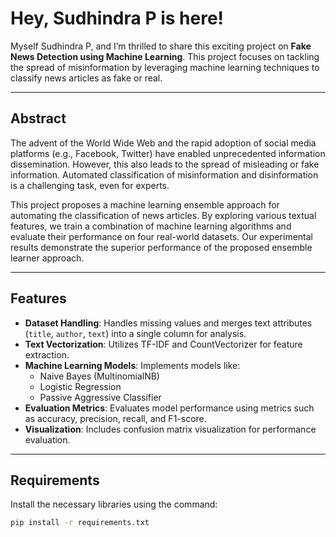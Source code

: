 
# Hey, Sudhindra P is here! 

Myself Sudhindra P, and I’m thrilled to share this exciting project on **Fake News Detection using Machine Learning**. This project focuses on tackling the spread of misinformation by leveraging machine learning techniques to classify news articles as fake or real.

---

## Abstract
The advent of the World Wide Web and the rapid adoption of social media platforms (e.g., Facebook, Twitter) have enabled unprecedented information dissemination. However, this also leads to the spread of misleading or fake information. Automated classification of misinformation and disinformation is a challenging task, even for experts.

This project proposes a machine learning ensemble approach for automating the classification of news articles. By exploring various textual features, we train a combination of machine learning algorithms and evaluate their performance on four real-world datasets. Our experimental results demonstrate the superior performance of the proposed ensemble learner approach.

---

## Features
- **Dataset Handling**: Handles missing values and merges text attributes (`title`, `author`, `text`) into a single column for analysis.
- **Text Vectorization**: Utilizes TF-IDF and CountVectorizer for feature extraction.
- **Machine Learning Models**: Implements models like:
  - Naive Bayes (MultinomialNB)
  - Logistic Regression
  - Passive Aggressive Classifier
- **Evaluation Metrics**: Evaluates model performance using metrics such as accuracy, precision, recall, and F1-score.
- **Visualization**: Includes confusion matrix visualization for performance evaluation.

---

## Requirements
Install the necessary libraries using the command:

```bash
pip install -r requirements.txt
